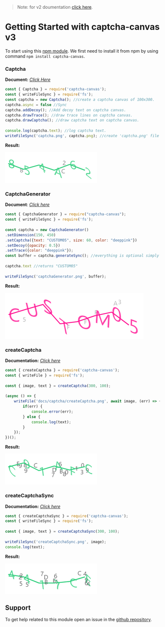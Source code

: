 > Note: for v2 doumentation <a href="v2/index.html">click here</a>.

# Getting Started with captcha-canvas v3

To start using this [npm module](https://npmjs.com/package/captcha-canvas). We first need to install it from npm by using command `npm install captcha-canvas`.

### Captcha
**Document:** *<a href="Captcha.html">Click Here</a>*

```js
const { Captcha } = require('captcha-canvas');
const { writeFileSync } = require('fs');
const captcha = new Captcha(); //create a captcha canvas of 100x300.
captcha.async = false //Sync
captcha.addDecoy(); //Add decoy text on captcha canvas.
captcha.drawTrace(); //draw trace lines on captcha canvas.
captcha.drawCaptcha(); //draw captcha text on captcha canvas.

console.log(captcha.text); //log captcha text. 
writeFileSync('captcha.png', captcha.png); //create 'captcha.png' file in your directory.
```
**Result:**

<img src="captcha/captcha.png" alt="captcha.png">

### CaptchaGenerator
**Document**: *<a href="CaptchaGenerator.html">Click here</a>*

```js
const { CaptchaGenerator } = require("captcha-canvas");
const { writeFileSync } = require('fs');

const captcha = new CaptchaGenerator()
.setDimension(150, 450) 
.setCaptcha({text: "CUSTOM05", size: 60, color: "deeppink"})
.setDecoy({opacity: 0.5})
.setTrace({color: "deeppink"});
const buffer = captcha.generateSync(); //everything is optional simply using `new CaptchaGenerator()` will also work.

captcha.text //returns "CUSTOM05"

writeFileSync('captchaGenerator.png', buffer);
```
**Result:**

<img src="captcha/captchaGenerator.png">

### createCaptcha
**Documentation:** *<a href="global.html#createCaptcha">Click here</a>*

```js
const { createCaptcha } = require('captcha-canvas');
const { writeFile } = require('fs');

const { image, text } = createCaptcha(300, 100);

(async () => {
	writeFile('docs/captcha/createCaptcha.png', await image, (err) => {
        if(err) {
            console.error(err);
        } else {
            console.log(text);
        }
    });
})();
```
**Result:**

<img src="captcha/createCaptcha.png">

### createCaptchaSync
**Documentation:** *<a href="global.html#createCaptchaSync">Click here</a>*

```js
const { createCaptchaSync } = require('captcha-canvas');
const { writeFileSync } = require('fs');

const { image, text } = createCaptchaSync(300, 100);

writeFileSync('createCaptchaSync.png', image);
console.log(text);
```
**Result:**

<img src="captcha/createCaptchaSync.png">

## Support
To get help related to this module open an issue in the [github repository](https://github.com/Shashank3736/captcha-canvas). 
